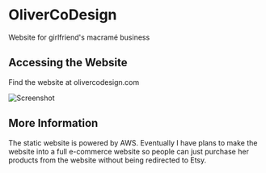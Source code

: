 # OliverCoDesign
Website for girlfriend's macramé business

## Accessing the Website

Find the website at olivercodesign.com

![Screenshot](ocdscreenshot.png)

## More Information

The static website is powered by AWS. Eventually I have plans to make the website into a full e-commerce website so people can just purchase 
her products from the website without being redirected to Etsy.
